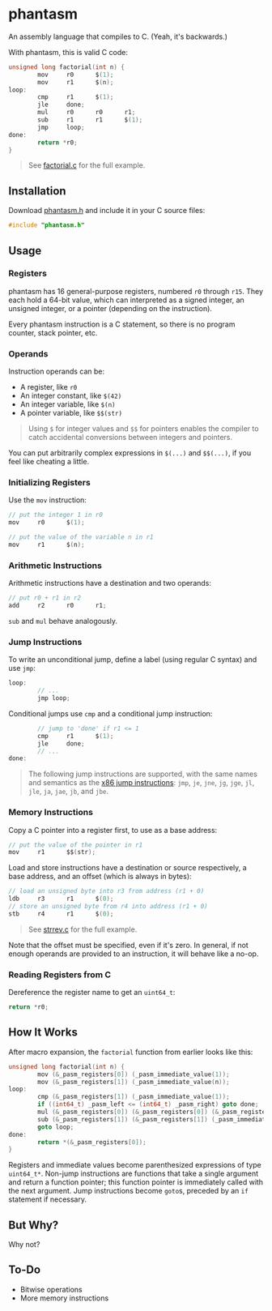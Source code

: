 # phantasm

An assembly language that compiles to C. (Yeah, it's backwards.)

With phantasm, this is valid C code:

```c
unsigned long factorial(int n) {
        mov     r0      $(1);
        mov     r1      $(n);
loop:
        cmp     r1      $(1);
        jle     done;
        mul     r0      r0      r1;
        sub     r1      r1      $(1);
        jmp     loop;
done:
        return *r0;
}
```

> See [factorial.c](examples/factorial.c) for the full example.

## Installation

Download [phantasm.h](phantasm.h) and include it in your C source files:

```c
#include "phantasm.h"
```

## Usage

### Registers

phantasm has 16 general-purpose registers, numbered `r0` through `r15`. They each hold a 64-bit value, which can interpreted as a signed integer, an unsigned integer, or a pointer (depending on the instruction).

Every phantasm instruction is a C statement, so there is no program counter, stack pointer, etc.

### Operands

Instruction operands can be:

- A register, like `r0`
- An integer constant, like `$(42)`
- An integer variable, like `$(n)`
- A pointer variable, like `$$(str)`

> Using `$` for integer values and `$$` for pointers enables the compiler to catch accidental conversions between integers and pointers.

You can put arbitrarily complex expressions in `$(...)` and `$$(...)`, if you feel like cheating a little.

### Initializing Registers

Use the `mov` instruction:

```c
// put the integer 1 in r0
mov     r0      $(1);

// put the value of the variable n in r1
mov     r1      $(n);
```

### Arithmetic Instructions

Arithmetic instructions have a destination and two operands:

```c
// put r0 + r1 in r2
add     r2      r0      r1;
```

`sub` and `mul` behave analogously.

### Jump Instructions

To write an unconditional jump, define a label (using regular C syntax) and use `jmp`:

```c
loop:
        // ...
        jmp loop;
```

Conditional jumps use `cmp` and a conditional jump instruction:

```c
        // jump to 'done' if r1 <= 1
        cmp     r1      $(1);
        jle     done;
        // ...
done:
```

> The following jump instructions are supported, with the same names and semantics as the [x86 jump instructions](https://en.wikibooks.org/wiki/X86_Assembly/Control_Flow#Jump_Instructions): `jmp`, `je`, `jne`, `jg`, `jge`, `jl`, `jle`, `ja`, `jae`, `jb`, and `jbe`.

### Memory Instructions

Copy a C pointer into a register first, to use as a base address:

```c
// put the value of the pointer in r1
mov     r1      $$(str);
```

Load and store instructions have a destination or source respectively, a base address, and an offset (which is always in bytes):

```c
// load an unsigned byte into r3 from address (r1 + 0)
ldb     r3      r1      $(0);
// store an unsigned byte from r4 into address (r1 + 0)
stb     r4      r1      $(0);
```

> See [strrev.c](examples/strrev.c) for the full example.

Note that the offset must be specified, even if it's zero. In general, if not enough operands are provided to an instruction, it will behave like a no-op.

### Reading Registers from C

Dereference the register name to get an `uint64_t`:

```c
return *r0;
```

## How It Works

After macro expansion, the `factorial` function from earlier looks like this:

```c
unsigned long factorial(int n) {
        mov (&_pasm_registers[0]) (_pasm_immediate_value(1));
        mov (&_pasm_registers[1]) (_pasm_immediate_value(n));
loop:
        cmp (&_pasm_registers[1]) (_pasm_immediate_value(1));
        if ((int64_t) _pasm_left <= (int64_t) _pasm_right) goto done;
        mul (&_pasm_registers[0]) (&_pasm_registers[0]) (&_pasm_registers[1]);
        sub (&_pasm_registers[1]) (&_pasm_registers[1]) (_pasm_immediate_value(1));
        goto loop;
done:
        return *(&_pasm_registers[0]);
}
```

Registers and immediate values become parenthesized expressions of type `uint64_t*`. Non-jump instructions are functions that take a single argument and return a function pointer; this function pointer is immediately called with the next argument. Jump instructions become `goto`s, preceded by an `if` statement if necessary.

## But Why?

Why not?

## To-Do

- Bitwise operations
- More memory instructions
